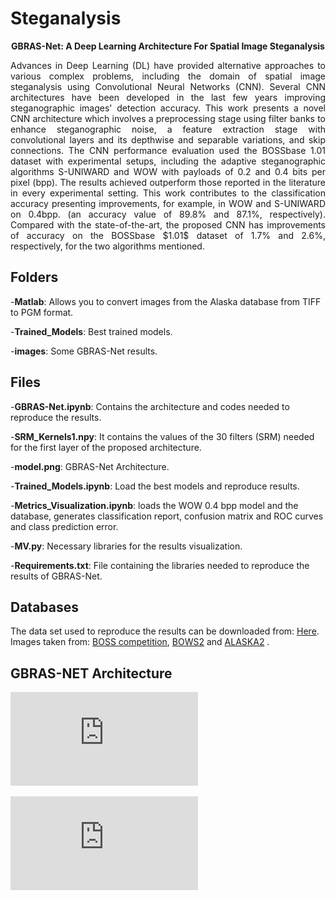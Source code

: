 # Steganalysis


<p align="center"><strong>GBRAS-Net: A Deep Learning Architecture For Spatial Image Steganalysis</strong></p>


<p align="justify">Advances in Deep Learning (DL) have provided alternative approaches to various complex problems, including the domain of spatial image steganalysis using Convolutional Neural Networks (CNN). Several CNN architectures have been developed in the last few years improving steganographic images' detection accuracy. This work presents a novel CNN architecture which involves a preprocessing stage using filter banks to enhance steganographic noise, a feature extraction stage with convolutional layers and its depthwise and separable variations, and skip connections. The CNN performance evaluation used the BOSSbase 1.01 dataset with experimental setups, including the adaptive steganographic algorithms S-UNIWARD and WOW with payloads of 0.2 and 0.4 bits per pixel (bpp). The results achieved outperform those reported in the literature in every experimental setting. This work contributes to the classification accuracy presenting improvements, for example, in WOW and S-UNIWARD on 0.4bpp. (an accuracy value of 89.8% and 87.1%, respectively). Compared with the state-of-the-art, the proposed CNN has improvements of accuracy on the BOSSbase $1.01$ dataset of 1.7%  and 2.6%, respectively, for the two algorithms mentioned.</p>

## Folders

  -**Matlab**: Allows you to convert images from the Alaska database from TIFF to PGM format.
  
  
  -**Trained_Models**: Best trained models.
  
  
  -**images**: Some GBRAS-Net results.
  

## Files

  -**GBRAS-Net.ipynb**: Contains the architecture and codes needed to reproduce the results.
  
  
  -**SRM_Kernels1.npy**: It contains the values of the 30 filters (SRM) needed for the first layer of the proposed architecture.
  
  
  -**model.png**: GBRAS-Net Architecture.
  
  
  -**Trained_Models.ipynb**: Load the best models and reproduce results.
  
  
  -**Metrics_Visualization.ipynb**: loads the WOW 0.4 bpp model and the database, generates classification report, confusion matrix and ROC curves and class prediction error.
  
  
  -**MV.py**: Necessary libraries for the results visualization.
  
  
  -**Requirements.txt**: File containing the libraries needed to reproduce the results of GBRAS-Net.
  
  
## Databases

The data set used to reproduce the results can be downloaded from: <a href="https://drive.google.com/drive/folders/1G5vdhW11_qKfVC6W8_pfJpstVkXUk1QQ?usp=sharing">Here</a>. Images taken from: <a href="http://agents.fel.cvut.cz/boss/index.php?mode=VIEW&tmpl=materials">BOSS competition</a>, <a href="http://bows2.ec-lille.fr/index.php?mode=VIEW&tmpl=index1">BOWS2</a> and <a href="https://alaska.utt.fr/">ALASKA2</a> .

## GBRAS-NET Architecture
<embed src="https://github.com/BioAITeam/Steganalysis/blob/main/model.pdf" type="application/pdf" />

![GBRAS-Net Architecture](https://github.com/BioAITeam/Steganalysis/blob/main/model.pdf?raw=true "GBRAS-Net Architecture")

<a href="https://github.com/BioAITeam/Steganalysis/blob/main/model.pdf" class="image fit"><img src="images/marr_pic.jpg" alt=""></a>

